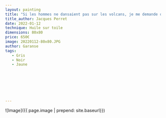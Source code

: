 ```yaml
---
layout: painting
title: "Si les hommes ne dansaient pas sur les volcans, je me demande où et quand ils danseraient ; l’important est de bien savoir qu’on a un volcan sous les pieds afin de goûter son vrai plaisir d’homme libre."   
title_author: Jacques Perret  
date: 2022-01-12
technique: Huile sur toile
dimensions: 80x80
price: 650€
image: 20220112-80x80.JPG
author: Garanse
tags:
   - Gris
   - Noir
   - Jaune
   
  
  
  
  
  
  
---
```

![Image]({{ page.image | prepend: site.baseurl}})

